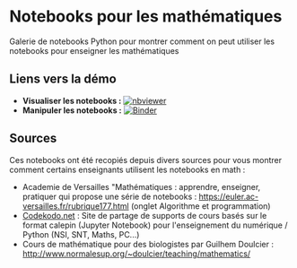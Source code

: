 # Notebooks pour les mathématiques

Galerie de notebooks Python pour montrer comment on peut utiliser les notebooks pour enseigner les mathématiques

## Liens vers la démo
- **Visualiser les notebooks :** [![nbviewer](https://img.shields.io/badge/render-nbviewer-orange.svg)](https://nbviewer.jupyter.org/github/inrialearninglab/NotebookMathDemo/tree/master/)
- **Manipuler les notebooks :**  [![Binder](https://mybinder.org/badge_logo.svg)](
               https://mybinder.org/v2/gh/inrialearninglab/NotebookMathDemo/master) 

## Sources
Ces notebooks ont été recopiés depuis divers sources pour vous montrer comment certains enseignants utilisent les notebooks en math :
- Academie de Versailles  "Mathématiques : apprendre, enseigner, pratiquer  qui propose une série de notebooks :  https://euler.ac-versailles.fr/rubrique177.html (onglet Algorithme et programmation)
- [Codekodo.net](https://www.codekodo.net/) : Site de partage de supports de cours basés sur le format calepin (Jupyter Notebook) pour l'enseignement du numérique / Python (NSI, SNT, Maths, PC...)
- Cours de mathématique pour des biologistes par Guilhem Doulcier : http://www.normalesup.org/~doulcier/teaching/mathematics/
